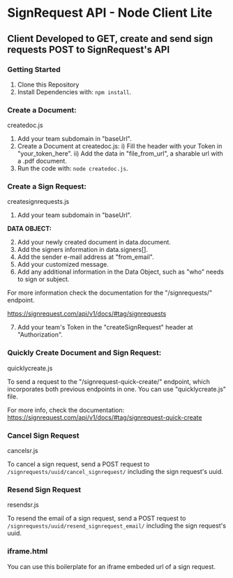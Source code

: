 # SignRequest API - Node Client Lite

## Client Developed to GET, create and send sign requests POST to SignRequest's API

### Getting Started

1) Clone this Repository
2) Install Dependencies with: ```npm install```.

### Create a Document:

createdoc.js

1) Add your team subdomain in "baseUrl".
2) Create a Document at createdoc.js:
i) Fill the header with your Token in "your_token_here".
ii) Add the data in "file_from_url", a sharable url with a .pdf document.
3) Run the code with: ```node createdoc.js```.

### Create a Sign Request:

createsignrequests.js

1) Add your team subdomain in "baseUrl".

**DATA OBJECT:**

2) Add your newly created document in data.document.
3) Add the signers information in data.signers[].
4) Add the sender e-mail address at "from_email".
5) Add your customized message.
6) Add any additional information in the Data Object, such as "who" needs to sign or subject.

For more information check the documentation for the "/signrequests/" endpoint.

https://signrequest.com/api/v1/docs/#tag/signrequests

7) Add your team's Token in the "createSignRequest" header at "Authorization".

### Quickly Create Document and Sign Request:

quicklycreate.js

To send a request to the "/signrequest-quick-create/" endpoint, which incorporates both previous endpoints in one. You can use "quicklycreate.js" file. 

For more info, check the documentation: https://signrequest.com/api/v1/docs/#tag/signrequest-quick-create

### Cancel Sign Request

cancelsr.js

To cancel a sign request, send a POST request to ```/signrequests/uuid/cancel_signrequest/``` including the sign request's uuid.

### Resend Sign Request

resendsr.js

To resend the email of a sign request, send a POST request to ```/signrequests/uuid/resend_signrequest_email/``` including the sign request's uuid.

### iframe.html

You can use this boilerplate for an iframe embeded url of a sign request.